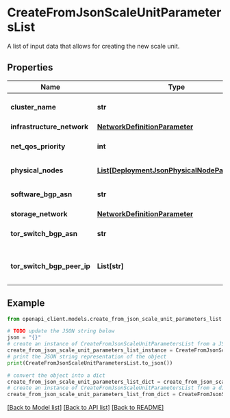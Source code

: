 # CreateFromJsonScaleUnitParametersList

A list of input data that allows for creating the new scale unit.

## Properties

Name | Type | Description | Notes
------------ | ------------- | ------------- | -------------
**cluster_name** | **str** | Cluster name for the new scale unit. | [optional] 
**infrastructure_network** | [**NetworkDefinitionParameter**](NetworkDefinitionParameter.md) |  | [optional] 
**net_qos_priority** | **int** | The network QOS priority setting. | [optional] 
**physical_nodes** | [**List[DeploymentJsonPhysicalNodeParameters]**](DeploymentJsonPhysicalNodeParameters.md) | List of nodes in the scale unit. | [optional] 
**software_bgp_asn** | **str** | The software ASN for the cluster&#39;s rack. | [optional] 
**storage_network** | [**NetworkDefinitionParameter**](NetworkDefinitionParameter.md) |  | [optional] 
**tor_switch_bgp_asn** | **str** | The ASN for the cluster&#39;s rack TOR. | [optional] 
**tor_switch_bgp_peer_ip** | **List[str]** | The list of IP addresses used for TOR communication. | [optional] 

## Example

```python
from openapi_client.models.create_from_json_scale_unit_parameters_list import CreateFromJsonScaleUnitParametersList

# TODO update the JSON string below
json = "{}"
# create an instance of CreateFromJsonScaleUnitParametersList from a JSON string
create_from_json_scale_unit_parameters_list_instance = CreateFromJsonScaleUnitParametersList.from_json(json)
# print the JSON string representation of the object
print(CreateFromJsonScaleUnitParametersList.to_json())

# convert the object into a dict
create_from_json_scale_unit_parameters_list_dict = create_from_json_scale_unit_parameters_list_instance.to_dict()
# create an instance of CreateFromJsonScaleUnitParametersList from a dict
create_from_json_scale_unit_parameters_list_from_dict = CreateFromJsonScaleUnitParametersList.from_dict(create_from_json_scale_unit_parameters_list_dict)
```
[[Back to Model list]](../README.md#documentation-for-models) [[Back to API list]](../README.md#documentation-for-api-endpoints) [[Back to README]](../README.md)


